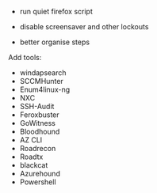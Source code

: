 
- run quiet firefox script
- disable screensaver and other lockouts

- better organise steps

Add tools:
- windapsearch
- SCCMHunter
- Enum4linux-ng
- NXC
- SSH-Audit
- Feroxbuster
- GoWitness
- Bloodhound
- AZ CLI
- Roadrecon
- Roadtx
- blackcat
- Azurehound
- Powershell
